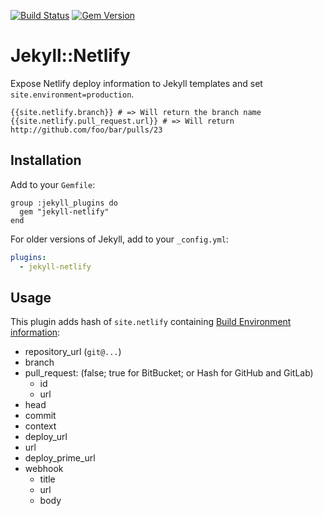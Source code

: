 [![Build Status](https://travis-ci.org/jayvdb/jekyll-netlify.svg?branch=master)](https://travis-ci.org/jayvdb/jekyll-netlify)
[![Gem Version](https://badge.fury.io/rb/jekyll-netlify.svg)](https://badge.fury.io/rb/jekyll-netlify)

# Jekyll::Netlify

Expose Netlify deploy information to Jekyll templates
and set `site.environment=production`.

```
{{site.netlify.branch}} # => Will return the branch name
{{site.netlify.pull_request.url}} # => Will return http://github.com/foo/bar/pulls/23
```

## Installation

Add to your `Gemfile`:

```
group :jekyll_plugins do
  gem "jekyll-netlify"
end
```

For older versions of Jekyll, add to your `_config.yml`:

```yml
plugins:
  - jekyll-netlify
```

## Usage

This plugin adds hash of `site.netlify` containing
[Build Environment information](https://www.netlify.com/docs/continuous-deployment/#build-environment-variables):

- repository_url (`git@...`)
- branch
- pull_request: (false; true for BitBucket; or Hash for GitHub and GitLab)
  - id
  - url
- head
- commit
- context
- deploy_url
- url
- deploy_prime_url
- webhook
  - title
  - url
  - body
